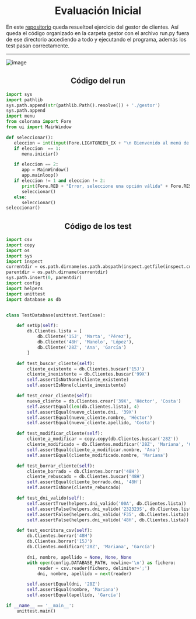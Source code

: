 <h1 align="center">Evaluación Inicial</h1>

En este [repositorio](https://github.com/Diegodesantos1/Gestor-de-Clientes) queda resueltoel ejercicio del gestor de clientes.
Así queda el código organizado en la carpeta gestor con el archivo run.py fuera de ese directorio accediendo a todo y ejecutando el programa, además los test pasan correctamente.

***

![image](https://user-images.githubusercontent.com/91721855/194379648-e260227d-78ad-47bd-bb15-d90334d6f304.png)

<h2 align="center">Código del run</h2>

```python
import sys
import pathlib
sys.path.append(str(pathlib.Path().resolve()) + './gestor')
sys.path.append
import menu
from colorama import Fore
from ui import MainWindow

def seleccionar():
   eleccion = int(input(Fore.LIGHTGREEN_EX + "\n Bienvenido al menú de selección: \n\n Pulse 1 para ejecutarlo en terminal \n Pulse 2 para ejecutarlo en interfaz gráfica\n > " + Fore.RESET))
   if eleccion  == 1:
      menu.iniciar()

   if eleccion == 2:
      app = MainWindow()
      app.mainloop()
   if eleccion != 1 and eleccion != 2:
      print(Fore.RED + "Error, seleccione una opción válida" + Fore.RESET)
      seleccionar()
   else:
      seleccionar()
seleccionar()
```

<h2 align="center">Código de los test</h2>

```python
import csv
import copy
import os
import sys
import inspect
currentdir = os.path.dirname(os.path.abspath(inspect.getfile(inspect.currentframe())))
parentdir = os.path.dirname(currentdir)
sys.path.insert(0, parentdir)
import config
import helpers
import unittest
import database as db


class TestDatabase(unittest.TestCase):

    def setUp(self):
        db.Clientes.lista = [
            db.Cliente('15J', 'Marta', 'Pérez'),
            db.Cliente('48H', 'Manolo', 'López'),
            db.Cliente('28Z', 'Ana', 'García')
        ]

    def test_buscar_cliente(self):
        cliente_existente = db.Clientes.buscar('15J')
        cliente_inexistente = db.Clientes.buscar('99X')
        self.assertIsNotNone(cliente_existente)
        self.assertIsNone(cliente_inexistente)

    def test_crear_cliente(self):
        nuevo_cliente = db.Clientes.crear('39X', 'Héctor', 'Costa')
        self.assertEqual(len(db.Clientes.lista), 4)
        self.assertEqual(nuevo_cliente.dni, '39X')
        self.assertEqual(nuevo_cliente.nombre, 'Héctor')
        self.assertEqual(nuevo_cliente.apellido, 'Costa')

    def test_modificar_cliente(self):
        cliente_a_modificar = copy.copy(db.Clientes.buscar('28Z'))
        cliente_modificado = db.Clientes.modificar('28Z', 'Mariana', 'García')
        self.assertEqual(cliente_a_modificar.nombre, 'Ana')
        self.assertEqual(cliente_modificado.nombre, 'Mariana')

    def test_borrar_cliente(self):
        cliente_borrado = db.Clientes.borrar('48H')
        cliente_rebuscado = db.Clientes.buscar('48H')
        self.assertEqual(cliente_borrado.dni, '48H')
        self.assertIsNone(cliente_rebuscado)

    def test_dni_valido(self):
        self.assertTrue(helpers.dni_valido('00A', db.Clientes.lista))
        self.assertFalse(helpers.dni_valido('232323S', db.Clientes.lista))
        self.assertFalse(helpers.dni_valido('F35', db.Clientes.lista))
        self.assertFalse(helpers.dni_valido('48H', db.Clientes.lista))

    def test_escritura_csv(self):
        db.Clientes.borrar('48H')
        db.Clientes.borrar('15J')
        db.Clientes.modificar('28Z', 'Mariana', 'García')

        dni, nombre, apellido = None, None, None
        with open(config.DATABASE_PATH, newline='\n') as fichero:
            reader = csv.reader(fichero, delimiter=';')
            dni, nombre, apellido = next(reader)

        self.assertEqual(dni, '28Z')
        self.assertEqual(nombre, 'Mariana')
        self.assertEqual(apellido, 'García')

if __name__ == '__main__':
    unittest.main()
```
